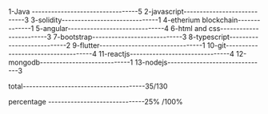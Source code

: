 1-Java  ---------------------------------5
2-javascript----------------------------3
3-solidity------------------------------1
4-etherium blockchain--------------1
5-angular------------------------------4
6-html and css------------------------3
7-bootstrap----------------------------3
8-typescript---------------------------2
9-flutter--------------------------------1
10-git------------------------------------4
11-reactjs-------------------------------4
12-mongodb----------------------------1
13-nodejs-------------------------------3
 

total--------------------------------------35/130

percentage ------------------------------25% /100%
